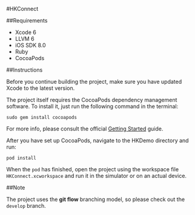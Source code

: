 #HKConnect

##Requirements

* Xcode 6
* LLVM 6
* iOS SDK 8.0
* Ruby
* CocoaPods

##Instructions

Before you continue building the project, make sure you have updated Xcode to the latest version.

The project itself requires the CocoaPods dependency management software. To install it, just run the following command in the terminal:

	sudo gem install cocoapods

For more info, please consult the official [Getting Started](http://guides.cocoapods.org/using/getting-started.html) guide.

After you have set up CocoaPods, navigate to the HKDemo directory and run:

	pod install

When the `pod` has finished, open the project using the workspace file `HKConnect.xcworkspace` and run it in the simulator or on an actual device.

##Note

The project uses the **git flow** branching model, so please check out the `develop` branch.
